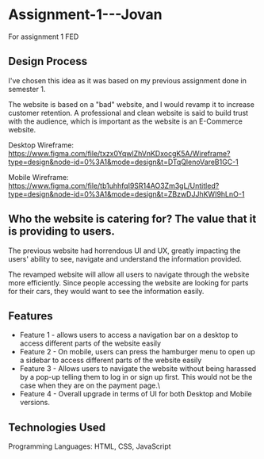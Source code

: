 # Assignment-1---Jovan

For assignment 1 FED

## Design Process

I've chosen this idea as it was based on my previous assignment done in semester 1.

The website is based on a "bad" website, and I would revamp it to increase customer retention. A professional and clean website is said to build trust with the audience, which is important as the website is an E-Commerce website. 

Desktop Wireframe: https://www.figma.com/file/txzx0YqwlZhVnKDxocgK5A/Wireframe?type=design&node-id=0%3A1&mode=design&t=DTqQlenoVareB1GC-1

Mobile Wireframe: https://www.figma.com/file/tb1uhhfqI9SR14AO3Zm3gL/Untitled?type=design&node-id=0%3A1&mode=design&t=ZBzwDJJhKWI9hLnO-1

## Who the website is catering for? The value that it is providing to users.

The previous website had horrendous UI and UX, greatly impacting the users' ability to see, navigate and understand the information provided. 

The revamped website will allow all users to navigate through the website more efficiently. Since people accessing the website are looking for parts for their cars, they would want to see the information easily.

## Features

- Feature 1 - allows users to access a navigation bar on a desktop to access different parts of the website easily
- Feature 2 - On mobile, users can press the hamburger menu to open up a sidebar to access different parts of the website easily
- Feature 3 - Allows users to navigate the website without being harassed by a pop-up telling them to log in or sign up first. This would not be the case when they are on the payment page.\
- Feature 4 - Overall upgrade in terms of UI for both Desktop and Mobile versions.

## Technologies Used

Programming Languages: HTML, CSS, JavaScript
